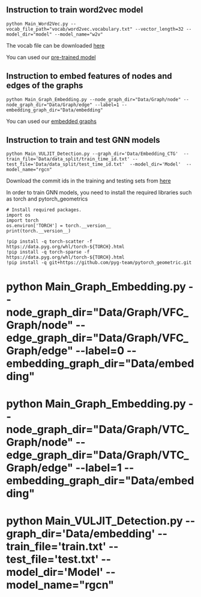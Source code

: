 ## Instruction to train word2vec model
```
python Main_Word2Vec.py --vocab_file_path="vocab/word2vec.vocabulary.txt" --vector_length=32 --model_dir="model" --model_name="w2v"
```
The vocab file can be downloaded <a href="https://drive.google.com/file/d/1jXZTQv08tl7ThoCI8468fNQ0FeTA8XNN/view?usp=sharing"> here </a>

You can used our <a href="https://drive.google.com/file/d/1-0KTxFoPgx4OmEK7RTVxVkqYiQJ8KjUB/view?usp=sharing"> pre-trained model </a>

## Instruction to embed features of nodes and edges of the graphs
```
python Main_Graph_Embedding.py --node_graph_dir="Data/Graph/node" --node_graph_dir="Data/Graph/edge" --label=1 --embedding_graph_dir="Data/embedding" 
```

You can used our <a href="https://drive.google.com/drive/folders/13t6b0Iavnlrj0zEdksmuz7MPWyz6n9jY?usp=share_link"> embedded graphs </a>

## Instruction to train and test GNN models

```
python Main_VULJIT_Detection.py --graph_dir='Data/Embedding_CTG'  --train_file='Data/data_split/train_time_id.txt' --test_file='Data/data_split/test_time_id.txt'  --model_dir='Model'  --model_name="rgcn" 
```

Download the commit ids in the training and testing sets from <a href="https://drive.google.com/drive/folders/1pJJsY_dkpdRGyhsCz44LdVrW-waA0j8E?usp=sharing"> here </a>

In order to train GNN models, you need to install the required libraries such as torch and pytorch_geometrics

```
# Install required packages.
import os
import torch
os.environ['TORCH'] = torch.__version__
print(torch.__version__)

!pip install -q torch-scatter -f https://data.pyg.org/whl/torch-${TORCH}.html
!pip install -q torch-sparse -f https://data.pyg.org/whl/torch-${TORCH}.html
!pip install -q git+https://github.com/pyg-team/pytorch_geometric.git
```

# python Main_Graph_Embedding.py --node_graph_dir="Data/Graph/VFC_Graph/node" --edge_graph_dir="Data/Graph/VFC_Graph/edge" --label=0 --embedding_graph_dir="Data/embedding"
# python Main_Graph_Embedding.py --node_graph_dir="Data/Graph/VTC_Graph/node" --edge_graph_dir="Data/Graph/VTC_Graph/edge" --label=1 --embedding_graph_dir="Data/embedding"

# python Main_VULJIT_Detection.py --graph_dir='Data/embedding'  --train_file='train.txt' --test_file='test.txt'  --model_dir='Model'  --model_name="rgcn"